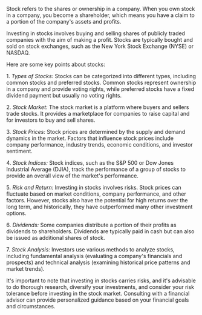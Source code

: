 <p>
Stock refers to the shares or ownership in a company. When you own stock in a company, you become a shareholder, which means you have a claim to a portion of the company's assets and profits.
</p><p>
Investing in stocks involves buying and selling shares of publicly traded companies with the aim of making a profit. Stocks are typically bought and sold on stock exchanges, such as the New York Stock Exchange (NYSE) or NASDAQ.
</p><p>
Here are some key points about stocks:
</p><p>
1. <em class="red">Types of Stocks:</em> Stocks can be categorized into different types, including common stocks and preferred stocks. Common stocks represent ownership in a company and provide voting rights, while preferred stocks have a fixed dividend payment but usually no voting rights.
</p><p>
2. <em class="red">Stock Market:</em> The stock market is a platform where buyers and sellers trade stocks. It provides a marketplace for companies to raise capital and for investors to buy and sell shares.
</p><p>
3. <em class="red">Stock Prices:</em> Stock prices are determined by the supply and demand dynamics in the market. Factors that influence stock prices include company performance, industry trends, economic conditions, and investor sentiment.
</p><p>
4. <em class="red">Stock Indices:</em> Stock indices, such as the S&P 500 or Dow Jones Industrial Average (DJIA), track the performance of a group of stocks to provide an overall view of the market's performance.
</p><p>
5. <em class="red">Risk and Return:</em> Investing in stocks involves risks. Stock prices can fluctuate based on market conditions, company performance, and other factors. However, stocks also have the potential for high returns over the long term, and historically, they have outperformed many other investment options.
</p><p>
6. <em class="red">Dividends:</em> Some companies distribute a portion of their profits as dividends to shareholders. Dividends are typically paid in cash but can also be issued as additional shares of stock.
</p><p>
7. <em class="red">Stock Analysis:</em> Investors use various methods to analyze stocks, including fundamental analysis (evaluating a company's financials and prospects) and technical analysis (examining historical price patterns and market trends).
</p><p>
It's important to note that investing in stocks carries risks, and it's advisable to do thorough research, diversify your investments, and consider your risk tolerance before investing in the stock market. Consulting with a financial advisor can provide personalized guidance based on your financial goals and circumstances.
</p>